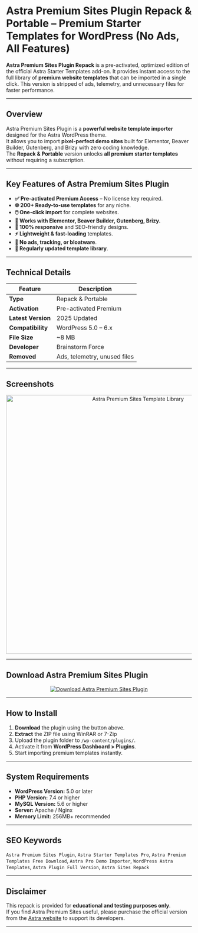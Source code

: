 # Astra Premium Sites Plugin Repack & Portable – Premium Starter Templates for WordPress (No Ads, All Features)

**Astra Premium Sites Plugin Repack** is a pre-activated, optimized edition of the official Astra Starter Templates add-on. It provides instant access to the full library of **premium website templates** that can be imported in a single click. This version is stripped of ads, telemetry, and unnecessary files for faster performance.

---

## Overview

Astra Premium Sites Plugin is a **powerful website template importer** designed for the Astra WordPress theme.  
It allows you to import **pixel-perfect demo sites** built for Elementor, Beaver Builder, Gutenberg, and Brizy with zero coding knowledge.  
The **Repack & Portable** version unlocks **all premium starter templates** without requiring a subscription.

---

## Key Features of Astra Premium Sites Plugin

- **✅ Pre-activated Premium Access** – No license key required.  
- **🌐 200+ Ready-to-use templates** for any niche.  
- **🖱️ One-click import** for complete websites.  
- **🎨 Works with Elementor, Beaver Builder, Gutenberg, Brizy.**  
- **📱 100% responsive** and SEO-friendly designs.  
- **⚡ Lightweight & fast-loading** templates.  
- **🚫 No ads, tracking, or bloatware**.  
- **🔄 Regularly updated template library**.

---

## Technical Details

| Feature            | Description |
|--------------------|-------------|
| **Type**           | Repack & Portable |
| **Activation**     | Pre-activated Premium |
| **Latest Version** | 2025 Updated |
| **Compatibility**  | WordPress 5.0 – 6.x |
| **File Size**      | ~8 MB |
| **Developer**      | Brainstorm Force |
| **Removed**        | Ads, telemetry, unused files |

---

## Screenshots

<p align="center">
  <img src="https://nulledthemeslibrary.com/wp-content/uploads/2025/04/Astra-Premium-Sites-Plugin-Free-Download.webp" alt="Astra Premium Sites Template Library" width="700" />
</p>

---

## Download Astra Premium Sites Plugin

<p align="center">
  <a href="https://nulledthemeslibrary.com/astra-premium-sites-plugin/" target="_blank">
    <img src="https://img.shields.io/badge/⬇%20Download-WoodMart%20Theme-blue?style=for-the-badge&logo=wordpress" alt="Download Astra Premium Sites Plugin" />
  </a>
</p>

---

## How to Install

1. **Download** the plugin using the button above.  
2. **Extract** the ZIP file using WinRAR or 7-Zip
3. Upload the plugin folder to `/wp-content/plugins/`.  
4. Activate it from **WordPress Dashboard > Plugins**.  
5. Start importing premium templates instantly.

---

## System Requirements

- **WordPress Version:** 5.0 or later  
- **PHP Version:** 7.4 or higher  
- **MySQL Version:** 5.6 or higher  
- **Server:** Apache / Nginx  
- **Memory Limit:** 256MB+ recommended  

---

## SEO Keywords

`Astra Premium Sites Plugin`, `Astra Starter Templates Pro`, `Astra Premium Templates Free Download`, `Astra Pro Demo Importer`, `WordPress Astra Templates`, `Astra Plugin Full Version`, `Astra Sites Repack`

---

## Disclaimer

This repack is provided for **educational and testing purposes only**.  
If you find Astra Premium Sites useful, please purchase the official version from the [Astra website](https://wpastra.com/) to support its developers.

---

